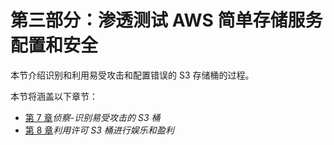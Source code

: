 # 第三部分：渗透测试 AWS 简单存储服务配置和安全

本节介绍识别和利用易受攻击和配置错误的 S3 存储桶的过程。

本节将涵盖以下章节：

*   [第 7 章](07.html)*侦察-识别易受攻击的 S3 桶*
*   [第 8 章](08.html)*利用许可 S3 桶进行娱乐和盈利*